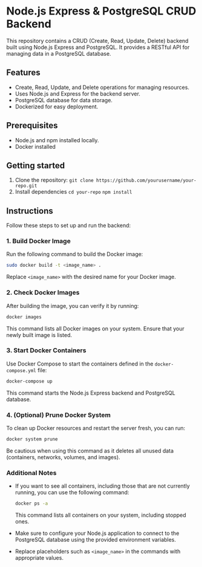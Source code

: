 # Node.js Express & PostgreSQL CRUD Backend
This repository contains a CRUD (Create, Read, Update, Delete) backend built using Node.js Express and PostgreSQL. It provides a RESTful API for managing data in a PostgreSQL database.

## Features
- Create, Read, Update, and Delete operations for managing resources.
- Uses Node.js and Express for the backend server.
- PostgreSQL database for data storage.
- Dockerized for easy deployment.

## Prerequisites
- Node.js and npm installed locally.
- Docker installed

## Getting started
1. Clone the repository:
```git clone https://github.com/yourusername/your-repo.git```
2. Install dependencies
```cd your-repo```
```npm install```

## Instructions

Follow these steps to set up and run the backend:

### 1. Build Docker Image

Run the following command to build the Docker image:

```bash
sudo docker build -t <image_name> .
```

Replace `<image_name>` with the desired name for your Docker image.

### 2. Check Docker Images

After building the image, you can verify it by running:

```bash
docker images
```

This command lists all Docker images on your system. Ensure that your newly built image is listed.

### 3. Start Docker Containers

Use Docker Compose to start the containers defined in the `docker-compose.yml` file:

```bash
docker-compose up
```

This command starts the Node.js Express backend and PostgreSQL database.

### 4. (Optional) Prune Docker System

To clean up Docker resources and restart the server fresh, you can run:

```bash
docker system prune
```

Be cautious when using this command as it deletes all unused data (containers, networks, volumes, and images).

### Additional Notes

- If you want to see all containers, including those that are not currently running, you can use the following command:
  ```bash
  docker ps -a
  ```
  This command lists all containers on your system, including stopped ones.

- Make sure to configure your Node.js application to connect to the PostgreSQL database using the provided environment variables.
- Replace placeholders such as `<image_name>` in the commands with appropriate values.
